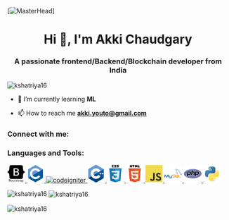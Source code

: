 [![MasterHead](https://encrypted-tbn0.gstatic.com/images?q=tbn:ANd9GcRNtJR4WiB4sNWPu8xoTU6QHjnueshig3wLhA&usqp=CAU)]
<h1 align="center">Hi 👋, I'm Akki Chaudgary</h1>
<h3 align="center">A passionate frontend/Backend/Blockchain developer from India</h3>
<img align="right" alt="" width="400" src="https://encrypted-tbn0.gstatic.com/images?q=tbn:ANd9GcSUZvS_3VebRbFCWcv6u4zXknUSOkxVfB2qmg&usqp=CAU">


<p align="left"> <img src="https://komarev.com/ghpvc/?username=kshatriya16&label=Profile%20views&color=0e75b6&style=flat" alt="kshatriya16" /> </p>

- 🌱 I’m currently learning **ML**

- 📫 How to reach me **akki.youto@gmail.com**

<h3 align="left">Connect with me:</h3>
<p align="left">
</p>

<h3 align="left">Languages and Tools:</h3>
<p align="left"> <a href="https://getbootstrap.com" target="_blank" rel="noreferrer"> <img src="https://raw.githubusercontent.com/devicons/devicon/master/icons/bootstrap/bootstrap-plain-wordmark.svg" alt="bootstrap" width="40" height="40"/> </a> <a href="https://www.cprogramming.com/" target="_blank" rel="noreferrer"> <img src="https://raw.githubusercontent.com/devicons/devicon/master/icons/c/c-original.svg" alt="c" width="40" height="40"/> </a> <a href="https://codeigniter.com" target="_blank" rel="noreferrer"> <img src="https://cdn.worldvectorlogo.com/logos/codeigniter.svg" alt="codeigniter" width="40" height="40"/> </a> <a href="https://www.w3schools.com/cpp/" target="_blank" rel="noreferrer"> <img src="https://raw.githubusercontent.com/devicons/devicon/master/icons/cplusplus/cplusplus-original.svg" alt="cplusplus" width="40" height="40"/> </a> <a href="https://www.w3schools.com/css/" target="_blank" rel="noreferrer"> <img src="https://raw.githubusercontent.com/devicons/devicon/master/icons/css3/css3-original-wordmark.svg" alt="css3" width="40" height="40"/> </a> <a href="https://www.w3.org/html/" target="_blank" rel="noreferrer"> <img src="https://raw.githubusercontent.com/devicons/devicon/master/icons/html5/html5-original-wordmark.svg" alt="html5" width="40" height="40"/> </a> <a href="https://developer.mozilla.org/en-US/docs/Web/JavaScript" target="_blank" rel="noreferrer"> <img src="https://raw.githubusercontent.com/devicons/devicon/master/icons/javascript/javascript-original.svg" alt="javascript" width="40" height="40"/> </a> <a href="https://www.mysql.com/" target="_blank" rel="noreferrer"> <img src="https://raw.githubusercontent.com/devicons/devicon/master/icons/mysql/mysql-original-wordmark.svg" alt="mysql" width="40" height="40"/> </a> <a href="https://www.php.net" target="_blank" rel="noreferrer"> <img src="https://raw.githubusercontent.com/devicons/devicon/master/icons/php/php-original.svg" alt="php" width="40" height="40"/> </a> <a href="https://www.python.org" target="_blank" rel="noreferrer"> <img src="https://raw.githubusercontent.com/devicons/devicon/master/icons/python/python-original.svg" alt="python" width="40" height="40"/> </a> </p>

<p><img align="left" src="https://github-readme-stats.vercel.app/api/top-langs?username=kshatriya16&show_icons=true&locale=en&layout=compact" alt="kshatriya16" /></p>

<p>&nbsp;<img align="center" src="https://github-readme-stats.vercel.app/api?username=kshatriya16&show_icons=true&locale=en" alt="kshatriya16" /></p>

<p><img align="center" src="https://github-readme-streak-stats.herokuapp.com/?user=kshatriya16&" alt="kshatriya16" /></p>
